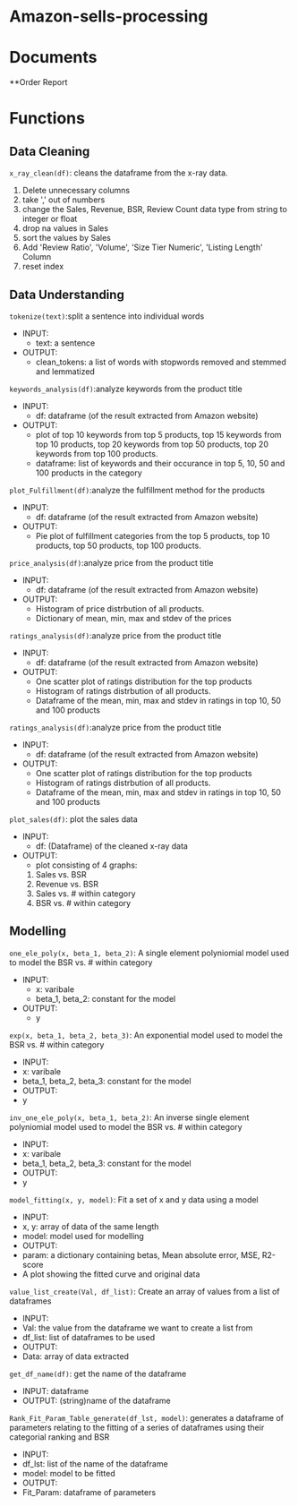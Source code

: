 # Amazon-sells-processing

# Documents
**Order Report


# Functions
## Data Cleaning
`x_ray_clean(df)`: cleans the dataframe from the x-ray data. 
1. Delete unnecessary columns
2. take ',' out of numbers
3. change the Sales, Revenue, BSR, Review Count data type from string to integer or float
4. drop na values in Sales
5. sort the values by Sales
6. Add 'Review Ratio', 'Volume', 'Size Tier Numeric', 'Listing Length' Column
7. reset index
## Data Understanding
`tokenize(text)`:split a sentence into individual words 
- INPUT: 
  - text: a sentence
- OUTPUT:
  - clean_tokens: a list of words with stopwords removed and stemmed and lemmatized

`keywords_analysis(df)`:analyze keywords from the product title
- INPUT: 
  - df: dataframe (of the result extracted from Amazon website)
- OUTPUT:
  - plot of top 10 keywords from top 5 products, top 15 keywords from top 10 products, top 20 keywords from top 50 products, top 20 keywords from top 100 products.
  - dataframe: list of keywords and their occurance in top 5, 10, 50 and 100 products in the category

`plot_Fulfillment(df)`:analyze the fulfillment method for the products 
- INPUT: 
  - df: dataframe (of the result extracted from Amazon website)
- OUTPUT:
  - Pie plot of fulfillment categories from the top 5 products, top 10 products, top 50 products, top 100 products.

`price_analysis(df)`:analyze price from the product title 
- INPUT: 
  - df: dataframe (of the result extracted from Amazon website)
- OUTPUT:
  - Histogram of price distrbution of all products.
  - Dictionary of mean, min, max and stdev of the prices
 
`ratings_analysis(df)`:analyze price from the product title 
- INPUT: 
  - df: dataframe (of the result extracted from Amazon website)
- OUTPUT:
  - One scatter plot of ratings distribution for the top products
  - Histogram of ratings distrbution of all products.
  - Dataframe of the mean, min, max and stdev in ratings in top 10, 50 and 100 products

`ratings_analysis(df)`:analyze price from the product title 
- INPUT: 
  - df: dataframe (of the result extracted from Amazon website)
- OUTPUT:
  - One scatter plot of ratings distribution for the top products
  - Histogram of ratings distrbution of all products.
  - Dataframe of the mean, min, max and stdev in ratings in top 10, 50 and 100 products

`plot_sales(df)`: plot the sales data
- INPUT: 
  - df: (Dataframe) of the cleaned x-ray data
- OUTPUT:
  - plot consisting of 4 graphs:
  1. Sales vs. BSR
  2. Revenue vs. BSR
  3. Sales vs. # within category
  4. BSR vs. # within category
  
## Modelling
`one_ele_poly(x, beta_1, beta_2)`:
A single element polyniomial model used to model the BSR vs. # within category
- INPUT:
  - x: varibale
  - beta_1, beta_2: constant for the model
- OUTPUT:
  - y

`exp(x, beta_1, beta_2, beta_3)`:
An exponential model used to model the BSR vs. # within category
- INPUT:
- x: varibale
- beta_1, beta_2, beta_3: constant for the model
- OUTPUT:
- y

`inv_one_ele_poly(x, beta_1, beta_2)`:
An inverse single element polyniomial model used to model the BSR vs. # within category
- INPUT:
- x: varibale
- beta_1, beta_2, beta_3: constant for the model
- OUTPUT:
- y

`model_fitting(x, y, model)`:
Fit a set of x and y data using a model
- INPUT:
- x, y: array of data of the same length
- model: model used for modelling
- OUTPUT:
- param: a dictionary containing betas, Mean absolute error, MSE, R2-score
- A plot showing the fitted curve and original data

`value_list_create(Val, df_list)`:
Create an array of values from a list of dataframes
- INPUT:
- Val: the value from the dataframe we want to create a list from
- df_list: list of dataframes to be used
- OUTPUT:
- Data: array of data extracted

`get_df_name(df)`: get the name of the dataframe
- INPUT: dataframe
- OUTPUT: (string)name of the dataframe

`Rank_Fit_Param_Table_generate(df_lst, model)`: generates a dataframe of parameters relating to the fitting of a series of dataframes using their categorial ranking and BSR
- INPUT: 
- df_lst: list of the name of the dataframe
- model: model to be fitted
- OUTPUT:
- Fit_Param: dataframe of parameters

